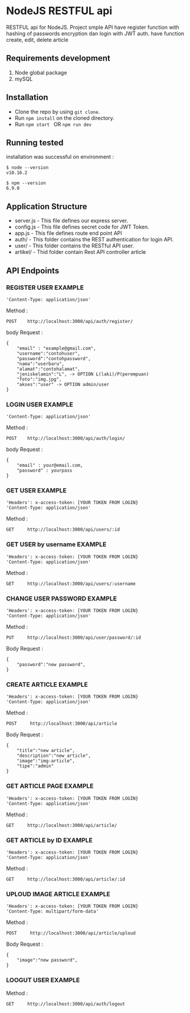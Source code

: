 
# NodeJS RESTFUL api

 RESTFUL api for NodeJS. Project smple API have register function with hashing of passwords encryption dan login with JWT auth.
 have function create, edit, delete article

## Requirements development
1. Node global package
2. mySQL

## Installation
* Clone the repo by using ```git clone```.
* Run ```npm install``` on the cloned directory.
* Run ```npm start ``` OR ```npm run dev ```

## Running tested 
installation was successful on environment :
```
$ node --version
v10.16.2
```
```
$ npm --version
6.9.0
```
## Application Structure
* server.js - This file defines our express server.
* config.js - This file defines secret code for JWT Token.
* app.js - This file defines route end point API
* auth/ - This folder contains the REST authentication for login API.
* user/ - This folder contains the RESTful API user.
* artikel/ - Thid folder contain Rest API controller article

## API Endpoints

### REGISTER USER EXAMPLE

```
'Content-Type: application/json'
```
Method :
```
POST    http://localhost:3000/api/auth/register/
```
body Request :

```
{
    "email" : "example@gmail.com",
    "username":"contohuser",
    "password":"contohpassword",
    "nama":"userbaru",
    "alamat":"contohalamat",
    "jeniskelamin":"L", -> OPTION L(laki)/P(perempuan)
    "foto":"img.jpg",
    "akses":"user" -> OPTION admin/user
}
```

### LOGIN USER EXAMPLE
```
'Content-Type: application/json'
```

Method :
```
POST    http://localhost:3000/api/auth/login/
```

body Request :

```
{
    "email" : your@email.com,
    "password" : yourpass
}
```

### GET USER EXAMPLE
```
'Headers': x-access-token: [YOUR TOKEN FROM LOGIN}
'Content-Type: application/json'
```
Method :
```
GET     http://localhost:3000/api/users/:id
```
### GET USER by username EXAMPLE
```
'Headers': x-access-token: [YOUR TOKEN FROM LOGIN}
'Content-Type: application/json'
```
Method :
```
GET     http://localhost:3000/api/users/:username
```

### CHANGE USER PASSWORD EXAMPLE
```
'Headers': x-access-token: [YOUR TOKEN FROM LOGIN}
'Content-Type: application/json'
```
Method :
```
PUT     http://localhost:3000/api/user/password/:id
```

Body Request :
```
{
    "password":"new password",
}
```
### CREATE ARTICLE EXAMPLE
```
'Headers': x-access-token: [YOUR TOKEN FROM LOGIN}
'Content-Type: application/json'
```
Method :
```
POST     http://localhost:3000/api/article
```

Body Request :
```
{
    "title":"new article",
    "description":"new article",
    "image":"img-article",
    "tipe":"admin"
}
```
### GET ARTICLE PAGE EXAMPLE
```
'Headers': x-access-token: [YOUR TOKEN FROM LOGIN}
'Content-Type: application/json'
```
Method :
```
GET     http://localhost:3000/api/article/
```

### GET ARTICLE by ID EXAMPLE
```
'Headers': x-access-token: [YOUR TOKEN FROM LOGIN}
'Content-Type: application/json'
```
Method :
```
GET     http://localhost:3000/api/article/:id
```
### UPLOUD IMAGE ARTICLE EXAMPLE
```
'Headers': x-access-token: [YOUR TOKEN FROM LOGIN}
'Content-Type: multipart/form-data'
```
Method :
```
POST     http://localhost:3000/api/article/uploud
```

Body Request :
```
{
    "image":"new password",
}
```
### LOOGUT USER EXAMPLE

Method :
```
GET     http://localhost:3000/api/auth/logout
```
